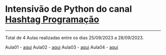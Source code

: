 # Intensivão de Python do canal [Hashtag Programação](https://www.youtube.com/@HashtagProgramacao)
---
Total de 4 Aulas realizadas entre os dias 25/09/2023 a 28/09/2023.

Aula01 - [aqui](https://github.com/Guilherme-Neves1/Python-PowerUp/tree/main)
Aula02 - [aqui]()
Aula03 - [aqui]()
Aula04 - [aqui]()
